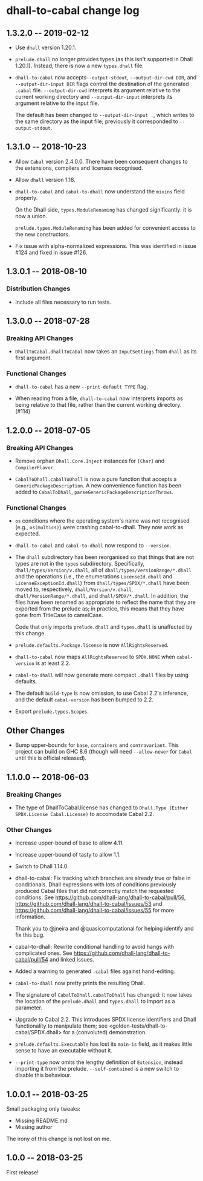 # dhall-to-cabal change log

## 1.3.2.0 -- 2019-02-12

* Use `dhall` version 1.20.1.

* `prelude.dhall` no longer provides types (as this isn't supported in
  Dhall 1.20.1). Instead, there is now a new `types.dhall` file.

* `dhall-to-cabal` now accepts`--output-stdout`, `--output-dir-cwd
  DIR`, and `--output-dir-input DIR` flags control the destination of
  the generated `.cabal` file. `--output-dir-cwd` interprets its
  argument relative to the current working directory and
  `--output-dir-input` interprets its argument relative to the input
  file.

  The default has been changed to `--output-dir-input .`, which writes
  to the same directory as the input file; previously it corresponded
  to `--output-stdout`.

## 1.3.1.0 -- 2018-10-23

* Allow `Cabal` version 2.4.0.0. There have been consequent changes to
  the extensions, compilers and licenses recognised.

* Allow `dhall` version 1.18.

* `dhall-to-cabal` and `cabal-to-dhall` now understand the `mixins`
  field properly.

  On the Dhall side, `types.ModuleRenaming` has changed significantly:
  it is now a union.

  `prelude.types.ModuleRenaming` has been added for convenient access
  to the new constructors.

* Fix issue with alpha-normalized expressions. This was identified in issue #124
  and fixed in issue #126.


## 1.3.0.1 -- 2018-08-10

### Distribution Changes

* Include all files necessary to run tests.


## 1.3.0.0 -- 2018-07-28

### Breaking API Changes

* `DhallToCabal.dhallToCabal` now takes an `InputSettings` from
  `dhall` as its first argument.

### Functional Changes

* `dhall-to-cabal` has a new `--print-default TYPE` flag.

* When reading from a file, `dhall-to-cabal` now interprets imports as
  being relative to that file, rather than the current working
  directory. (#114)


## 1.2.0.0 -- 2018-07-05

### Breaking API Changes

* Remove orphan `Dhall.Core.Inject` instances for `[Char]` and
  `CompilerFlavor`.

* `CabalToDhall.cabalToDhall` is now a pure function that accepts a
  `GenericPackageDescription`. A new convenience function has been
  added to `CabalToDhall`, `parseGenericPackageDescriptionThrows`.

### Functional Changes

* `os` conditions where the operating system's name was not recognised
  (e.g., `os(multics)`) were crashing cabal-to-dhall. They now work as
  expected.

* `dhall-to-cabal` and `cabal-to-dhall` now respond to `--version`.

* The `dhall` subdirectory has been reorganised so that things that
  are not types are not in the `types` subdirectory. Specifically,
  `dhall/types/Version/v.dhall`, all of
  `dhall/types/VersionRange/*.dhall` and the operations (i.e., the
  enumerations `LicenseId.dhall` and `LicenseExceptionId.dhall`) from
  `dhall/types/SPDX/*.dhall` have been moved to, respectively,
  `dhall/Version/v.dhall`, `dhall/VersionRange/*.dhall`, and
  `dhall/SPDX/*.dhall`. In addition, the files have been renamed as
  appropriate to reflect the name that they are exported from the
  prelude as; in practice, this means that they have gone from
  TitleCase to camelCase.

  Code that only imports `prelude.dhall` and `types.dhall` is
  unaffected by this change.

* `prelude.defaults.Package.license` is now `AllRightsReserved`.

* `dhall-to-cabal` now maps `AllRightsReserved` to `SPDX.NONE` when
  `cabal-version` is at least 2.2.

* `cabal-to-dhall` will now generate more compact `.dhall` files by
  using defaults.

* The default `build-type` is now omission, to use Cabal 2.2's
  inference, and the default `cabal-version` has been bumped to 2.2.

* Export `prelude.types.Scopes`.

## Other Changes

* Bump upper-bounds for `base`, `containers` and `contravariant`. This project
  can build on GHC 8.6 (though will need `--allow-newer` for `Cabal` until this
  is official released).


## 1.1.0.0 -- 2018-06-03

### Breaking Changes

* The type of DhallToCabal.license has changed to
  `Dhall.Type (Either SPDX.License Cabal.License)` to accomodate Cabal 2.2.

### Other Changes

* Increase upper-bound of base to allow 4.11.

* Increase upper-bound of tasty to allow 1.1.

* Switch to Dhall 1.14.0.

* dhall-to-cabal: Fix tracking which branches are already true or false in
  conditionals. Dhall expressions with lots of conditions previously produced
  Cabal files that did not correctly match the requested conditions. See
  https://github.com/dhall-lang/dhall-to-cabal/pull/56,
  https://github.com/dhall-lang/dhall-to-cabal/issues/53 and
  https://github.com/dhall-lang/dhall-to-cabal/issues/55 for more information.

  Thank you to @jneira and @quasicomputational for helping identify and fix this
  bug.

* cabal-to-dhall: Rewrite conditional handling to avoid hangs with complicated ones.
  See https://github.com/dhall-lang/dhall-to-cabal/pull/54 and linked issues.

* Added a warning to generated `.cabal` files against hand-editing.

* `cabal-to-dhall` now pretty prints the resulting Dhall.

* The signature of `CabalToDhall.cabalToDhall` has changed: it now takes the location
  of the `prelude.dhall` and `types.dhall` to import as a parameter.

* Upgrade to Cabal 2.2. This introduces SPDX license identifiers and Dhall
  functionality to manipulate them; see <golden-tests/dhall-to-cabal/SPDX.dhall>
  for a (convoluted) demonstration.

* `prelude.defaults.Executable` has lost its `main-is` field, as it
  makes little sense to have an executable without it.

* `--print-type` now omits the lengthy definition of `Extension`, instead importing
  it from the prelude. `--self-contained` is a new switch to disable this behaviour.


## 1.0.0.1 -- 2018-03-25

Small packaging only tweaks:

* Missing README.md
* Missing author

The irony of this change is not lost on me.

## 1.0.0 -- 2018-03-25

First release!
